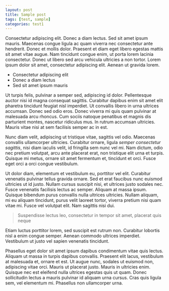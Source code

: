 ```yaml
---
layout: post
title: Sample post
tags: [test, sample]
categories: test1
---
```

Consectetur adipiscing elit. Donec a diam lectus. Sed sit amet ipsum mauris. Maecenas congue ligula ac quam viverra nec consectetur ante hendrerit. Donec et mollis dolor. Praesent et diam eget libero egestas mattis sit amet vitae augue. Nam tincidunt congue enim, ut porta lorem lacinia consectetur. Donec ut libero sed arcu vehicula ultricies a non tortor. Lorem ipsum dolor sit amet, consectetur adipiscing elit. Aenean ut gravida lorem.

* Consectetur adipiscing elit
* Donec a diam lectus
* Sed sit amet ipsum mauris

Ut turpis felis, pulvinar a semper sed, adipiscing id dolor. Pellentesque auctor nisi id magna consequat sagittis. Curabitur dapibus enim sit amet elit pharetra tincidunt feugiat nisl imperdiet. Ut convallis libero in urna ultrices accumsan. Donec sed odio eros. Donec viverra mi quis quam pulvinar at malesuada arcu rhoncus. Cum sociis natoque penatibus et magnis dis parturient montes, nascetur ridiculus mus. In rutrum accumsan ultricies. Mauris vitae nisi at sem facilisis semper ac in est.

Nunc diam velit, adipiscing ut tristique vitae, sagittis vel odio. Maecenas convallis ullamcorper ultricies. Curabitur ornare, ligula *semper consectetur sagittis*, nisi diam iaculis velit, id fringilla sem nunc vel mi. Nam dictum, odio nec pretium volutpat, arcu ante placerat erat, non tristique elit urna et turpis. Quisque mi metus, ornare sit amet fermentum et, tincidunt et orci. Fusce eget orci a orci congue vestibulum.

Ut dolor diam, elementum et vestibulum eu, porttitor vel elit. Curabitur venenatis pulvinar tellus gravida ornare. Sed et erat faucibus nunc euismod ultricies ut id justo. Nullam cursus suscipit nisi, et ultrices justo sodales nec. Fusce venenatis facilisis lectus ac semper. Aliquam at massa ipsum. Quisque bibendum purus convallis nulla ultrices ultricies. Nullam aliquam, mi eu aliquam tincidunt, purus velit laoreet tortor, viverra pretium nisi quam vitae mi. Fusce vel volutpat elit. Nam sagittis nisi dui.

> Suspendisse lectus leo, consectetur in tempor sit amet, placerat quis neque

Etiam luctus porttitor lorem, sed suscipit est rutrum non. Curabitur lobortis nisl a enim congue semper. Aenean commodo ultrices imperdiet. Vestibulum ut justo vel sapien venenatis tincidunt.

Phasellus eget dolor sit amet ipsum dapibus condimentum vitae quis lectus. Aliquam ut massa in turpis dapibus convallis. Praesent elit lacus, vestibulum at malesuada et, ornare et est. Ut augue nunc, sodales ut euismod non, adipiscing vitae orci. Mauris ut placerat justo. Mauris in ultricies enim. Quisque nec est eleifend nulla ultrices egestas quis ut quam. Donec sollicitudin lectus a mauris pulvinar id aliquam urna cursus. Cras quis ligula sem, vel elementum mi. Phasellus non ullamcorper urna.